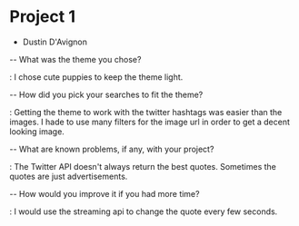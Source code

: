 # Project 1

- Dustin D'Avignon


-- What was the theme you chose?

 : I chose cute puppies to keep the theme light.

-- How did you pick your searches to fit the theme?

 : Getting the theme to work with the twitter hashtags was easier than the images. I hade to use many filters for the image url in order to get a decent looking image.

-- What are known problems, if any, with your project?
 
 : The Twitter API doesn't always return the best quotes. Sometimes the quotes are just advertisements.

-- How would you improve it if you had more time?

 : I would use the streaming api to change the quote every few seconds.
